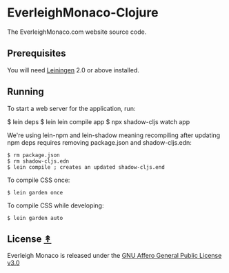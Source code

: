 # EverleighMonaco-Clojure

The EverleighMonaco.com website source code.

## Prerequisites

You will need [Leiningen][1] 2.0 or above installed.

[1]: https://github.com/technomancy/leiningen

## Running

To start a web server for the application, run:

   $ lein deps
   $ lein lein compile app
   $ npx shadow-cljs watch app

We're using lein-npm and lein-shadow meaning recompiling after updating npm deps requires removing package.json and shadow-cljs.edn:

    $ rm package.json
    $ rm shadow-cljs.edn
    $ lein compile ; creates an updated shadow-cljs.end

To compile CSS once:

    $ lein garden once

To compile CSS while developing:

    $ lein garden auto


## License [&#x219F;](#table-of-contents)

Everleigh Monaco is released under the [GNU Affero General Public License v3.0](https://github.com/EverleighMonaco/EverleighMonaco/blob/main/LICENSE)
